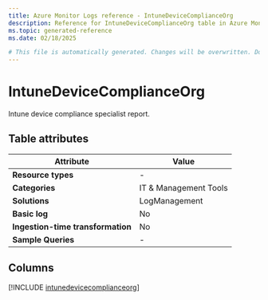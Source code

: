 ```yaml
---
title: Azure Monitor Logs reference - IntuneDeviceComplianceOrg
description: Reference for IntuneDeviceComplianceOrg table in Azure Monitor Logs.
ms.topic: generated-reference
ms.date: 02/18/2025

# This file is automatically generated. Changes will be overwritten. Do not change this file directly.
---
```


# IntuneDeviceComplianceOrg

Intune device compliance specialist report.


## Table attributes

|Attribute|Value|
|---|---|
|**Resource types**|-|
|**Categories**|IT & Management Tools|
|**Solutions**| LogManagement|
|**Basic log**|No|
|**Ingestion-time transformation**|No|
|**Sample Queries**|-|



## Columns
  
[!INCLUDE [intunedevicecomplianceorg](~/reusable-content/ce-skilling/azure/includes/azure-monitor/reference/tables/intunedevicecomplianceorg-include.md)]
